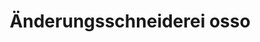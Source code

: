---
title: "Änderungsschneiderei osso"
url: /nienburg-weser/aenderungsschneiderei-osso/
shop: Schneiderei
---